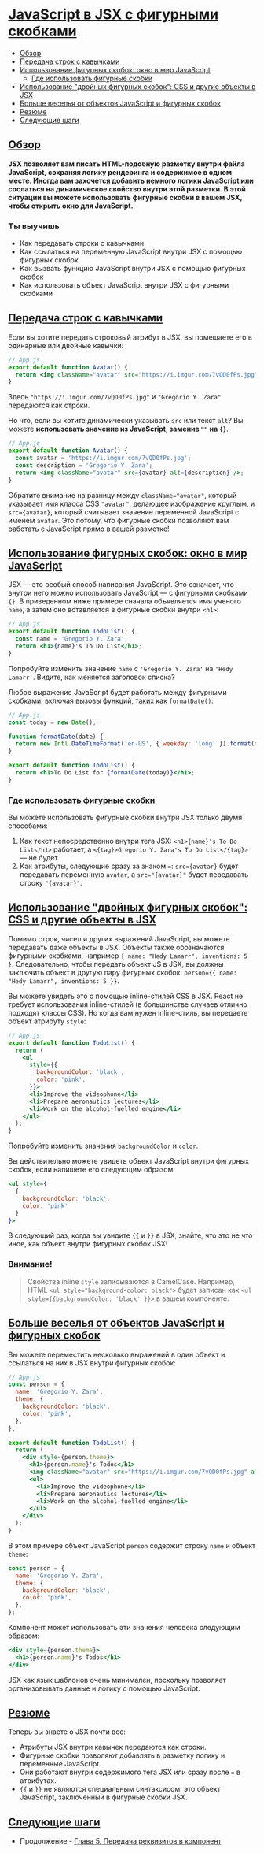# [JavaScript в JSX с фигурными скобками](../../index.md)

- [Обзор](#обзор)
- [Передача строк с кавычками](#передача-строк-с-кавычками)
- [Использование фигурных скобок: окно в мир JavaScript](#использование-фигурных-скобок-окно-в-мир-javascript)
  - [Где использовать фигурные скобки](#где-использовать-фигурные-скобки)
- [Использование "двойных фигурных скобок": CSS и другие объекты в JSX](#использование-двойных-фигурных-скобок-css-и-другие-объекты-в-jsx)
- [Больше веселья от объектов JavaScript и фигурных скобок](#больше-веселья-от-объектов-javascript-и-фигурных-скобок)
- [Резюме](#резюме)
- [Следующие шаги](#следующие-шаги)

## [Обзор](#)

**JSX позволяет вам писать HTML-подобную разметку внутри файла JavaScript, сохраняя логику рендеринга и содержимое в одном месте. Иногда вам захочется добавить немного логики JavaScript или сослаться на динамическое свойство внутри этой разметки. В этой ситуации вы можете использовать фигурные скобки в вашем JSX, чтобы открыть окно для JavaScript.**

### Ты выучишь

- Как передавать строки с кавычками
- Как ссылаться на переменную JavaScript внутри JSX с помощью фигурных скобок
- Как вызвать функцию JavaScript внутри JSX с помощью фигурных скобок
- Как использовать объект JavaScript внутри JSX с фигурными скобками

## [Передача строк с кавычками](#)

Если вы хотите передать строковый атрибут в JSX, вы помещаете его в одинарные или двойные кавычки:

```jsx
// App.js
export default function Avatar() {
  return <img className="avatar" src="https://i.imgur.com/7vQD0fPs.jpg" alt="Gregorio Y. Zara" />;
}
```

Здесь `"https://i.imgur.com/7vQD0fPs.jpg"` и `"Gregorio Y. Zara"` передаются как строки.

Но что, если вы хотите динамически указывать `src` или текст `alt`? Вы можете **использовать значение из JavaScript, заменив `""` на `{}`**.

```jsx
// App.js
export default function Avatar() {
  const avatar = 'https://i.imgur.com/7vQD0fPs.jpg';
  const description = 'Gregorio Y. Zara';
  return <img className="avatar" src={avatar} alt={description} />;
}
```

Обратите внимание на разницу между `className="avatar"`, который указывает имя класса CSS `"avatar"`, делающее изображение круглым, и `src={avatar}`, который считывает значение переменной JavaScript с именем `avatar`. Это потому, что фигурные скобки позволяют вам работать с JavaScript прямо в вашей разметке!

## [Использование фигурных скобок: окно в мир JavaScript](#)

JSX — это особый способ написания JavaScript. Это означает, что внутри него можно использовать JavaScript — с фигурными скобками `{}`. В приведенном ниже примере сначала объявляется имя ученого `name`, а затем оно вставляется в фигурные скобки внутри `<h1>`:

```jsx
// App.js
export default function TodoList() {
  const name = 'Gregorio Y. Zara';
  return <h1>{name}'s To Do List</h1>;
}
```

Попробуйте изменить значение `name` с `'Gregorio Y. Zara'` на `'Hedy Lamarr'`. Видите, как меняется заголовок списка?

Любое выражение JavaScript будет работать между фигурными скобками, включая вызовы функций, таких как `formatDate()`:

```jsx
// App.js
const today = new Date();

function formatDate(date) {
  return new Intl.DateTimeFormat('en-US', { weekday: 'long' }).format(date);
}

export default function TodoList() {
  return <h1>To Do List for {formatDate(today)}</h1>;
}
```

### [Где использовать фигурные скобки](#)

Вы можете использовать фигурные скобки внутри JSX только двумя способами:

1. Как текст непосредственно внутри тега JSX: `<h1>{name}'s To Do List</h1>` работает, а `<{tag}>Gregorio Y. Zara's To Do List</{tag}>` — не будет.
2. Как атрибуты, следующие сразу за знаком `=`: `src={avatar}` будет передавать переменную `avatar`, а `src="{avatar}"` будет передавать строку `"{avatar}"`.

## [Использование "двойных фигурных скобок": CSS и другие объекты в JSX](#)

Помимо строк, чисел и других выражений JavaScript, вы можете передавать даже объекты в JSX. Объекты также обозначаются фигурными скобками, например `{ name: "Hedy Lamarr", inventions: 5 }`. Следовательно, чтобы передать объект JS в JSX, вы должны заключить объект в другую пару фигурных скобок: `person={{ name: "Hedy Lamarr", inventions: 5 }}`.

Вы можете увидеть это с помощью inline-стилей CSS в JSX. React не требует использования inline-стилей (в большинстве случаев отлично подходят классы CSS). Но когда вам нужен inline-стиль, вы передаете объект атрибуту `style`:

```jsx
// App.js
export default function TodoList() {
  return (
    <ul
      style={{
        backgroundColor: 'black',
        color: 'pink',
      }}>
      <li>Improve the videophone</li>
      <li>Prepare aeronautics lectures</li>
      <li>Work on the alcohol-fuelled engine</li>
    </ul>
  );
}
```

Попробуйте изменить значения `backgroundColor` и `color`.

Вы действительно можете увидеть объект JavaScript внутри фигурных скобок, если напишете его следующим образом:

```jsx
<ul style={
  {
    backgroundColor: 'black',
    color: 'pink'
  }
}>
```

В следующий раз, когда вы увидите `{{` и `}}` в JSX, знайте, что это не что иное, как объект внутри фигурных скобок JSX!

### Внимание!

> Свойства inline `style` записываются в CamelCase. Например, HTML `<ul style="background-color: black">` будет записан как `<ul style={{backgroundColor: 'black' }}>` в вашем компоненте.

## [Больше веселья от объектов JavaScript и фигурных скобок](#)

Вы можете переместить несколько выражений в один объект и ссылаться на них в JSX внутри фигурных скобок:

```jsx
// App.js
const person = {
  name: 'Gregorio Y. Zara',
  theme: {
    backgroundColor: 'black',
    color: 'pink',
  },
};

export default function TodoList() {
  return (
    <div style={person.theme}>
      <h1>{person.name}'s Todos</h1>
      <img className="avatar" src="https://i.imgur.com/7vQD0fPs.jpg" alt="Gregorio Y. Zara" />
      <ul>
        <li>Improve the videophone</li>
        <li>Prepare aeronautics lectures</li>
        <li>Work on the alcohol-fuelled engine</li>
      </ul>
    </div>
  );
}
```

В этом примере объект JavaScript `person` содержит строку `name` и объект `theme`:

```jsx
const person = {
  name: 'Gregorio Y. Zara',
  theme: {
    backgroundColor: 'black',
    color: 'pink',
  },
};
```

Компонент может использовать эти значения человека следующим образом:

```jsx
<div style={person.theme}>
  <h1>{person.name}'s Todos</h1>
</div>
```

JSX как язык шаблонов очень минимален, поскольку позволяет организовывать данные и логику с помощью JavaScript.

## [Резюме](#)

Теперь вы знаете о JSX почти все:

- Атрибуты JSX внутри кавычек передаются как строки.
- Фигурные скобки позволяют добавлять в разметку логику и переменные JavaScript.
- Они работают внутри содержимого тега JSX или сразу после `=` в атрибутах.
- `{{` и `}}` не являются специальным синтаксисом: это объект JavaScript, заключенный в фигурные скобки JSX.

## [Следующие шаги](#)

- Продолжение - [Глава 5. Передача реквизитов в компонент](<./5. Passing Props to a Component.md>)
